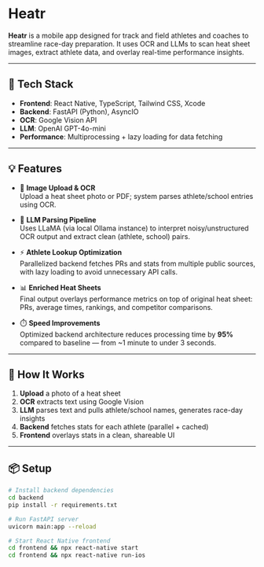# Heatr

**Heatr** is a mobile app designed for track and field athletes and coaches to streamline race-day preparation. It uses OCR and LLMs to scan heat sheet images, extract athlete data, and overlay real-time performance insights.

---

## 🔧 Tech Stack

- **Frontend**: React Native, TypeScript, Tailwind CSS, Xcode
- **Backend**: FastAPI (Python), AsyncIO
- **OCR**: Google Vision API
- **LLM**: OpenAI GPT-4o-mini
- **Performance**: Multiprocessing + lazy loading for data fetching

---

## 💡 Features

- 📸 **Image Upload & OCR**  
  Upload a heat sheet photo or PDF; system parses athlete/school entries using OCR.

- 🧠 **LLM Parsing Pipeline**  
  Uses LLaMA (via local Ollama instance) to interpret noisy/unstructured OCR output and extract clean (athlete, school) pairs.

- ⚡ **Athlete Lookup Optimization**  
  Parallelized backend fetches PRs and stats from multiple public sources, with lazy loading to avoid unnecessary API calls.

- 📊 **Enriched Heat Sheets**  
  Final output overlays performance metrics on top of original heat sheet: PRs, average times, rankings, and competitor comparisons.

- ⏱️ **Speed Improvements**  
  Optimized backend architecture reduces processing time by **95%** compared to baseline — from ~1 minute to under 3 seconds.

---

## 🧪 How It Works

1. **Upload** a photo of a heat sheet
2. **OCR** extracts text using Google Vision
3. **LLM** parses text and pulls athlete/school names, generates race-day insights
4. **Backend** fetches stats for each athlete (parallel + cached)
5. **Frontend** overlays stats in a clean, shareable UI

---

## 📦 Setup

```bash
# Install backend dependencies
cd backend
pip install -r requirements.txt

# Run FastAPI server
uvicorn main:app --reload

# Start React Native frontend
cd frontend && npx react-native start
cd frontend && npx react-native run-ios
